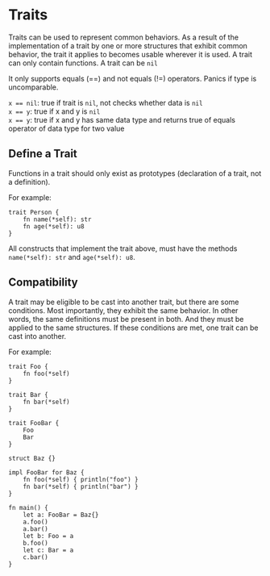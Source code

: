 # Traits
Traits can be used to represent common behaviors. As a result of the implementation of a trait by one or more structures that exhibit common behavior, the trait it applies to becomes usable wherever it is used. A trait can only contain functions. A trait can be `nil`

It only supports equals (==) and not equals (!=) operators. Panics if type is uncomparable.

`x == nil`: true if trait is `nil`, not checks whether data is `nil`\
`x == y`: true if x and y is `nil`\
`x == y`: true if x and y has same data type and returns true of equals operator of data type for two value

## Define a Trait
Functions in a trait should only exist as prototypes (declaration of a trait, not a definition).

For example:
```jule
trait Person {
    fn name(*self): str
    fn age(*self): u8
}
```
All constructs that implement the trait above, must have the methods `name(*self): str` and `age(*self): u8`.

## Compatibility

A trait may be eligible to be cast into another trait, but there are some conditions. Most importantly, they exhibit the same behavior. In other words, the same definitions must be present in both. And they must be applied to the same structures. If these conditions are met, one trait can be cast into another.

For example:
```jule
trait Foo {
    fn foo(*self)
}

trait Bar {
    fn bar(*self)
}

trait FooBar {
    Foo
    Bar
}

struct Baz {}

impl FooBar for Baz {
    fn foo(*self) { println("foo") }
    fn bar(*self) { println("bar") }
}

fn main() {
    let a: FooBar = Baz{}
    a.foo()
    a.bar()
    let b: Foo = a
    b.foo()
    let c: Bar = a
    c.bar()
}
```